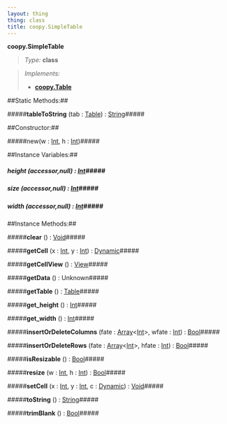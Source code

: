 ```yaml
---
layout: thing
thing: class
title: coopy.SimpleTable
---
```

**coopy.SimpleTable**



> *Type:* **class**

> *Implements:*
> 
>   * **[coopy.Table](Table)**


##Static Methods:##


#####**tableToString** (tab : <a href="../coopy/Table.html" class="type">Table</a>) : <a href="../String.html" class="type">String</a>#####



##Constructor:##

#####new(w : <a href="../Int.html" class="type">Int</a>, h : <a href="../Int.html" class="type">Int</a>)#####



##Instance Variables:##

##### **height** (accessor,null) : <a href="../Int.html" class="type">Int</a>#####



##### **size** (accessor,null) : <a href="../Int.html" class="type">Int</a>#####



##### **width** (accessor,null) : <a href="../Int.html" class="type">Int</a>#####



##Instance Methods:##


#####**clear** () : <a href="../Void.html" class="type">Void</a>#####




#####**getCell** (x : <a href="../Int.html" class="type">Int</a>, y : <a href="../Int.html" class="type">Int</a>) : <a href="../Dynamic.html" class="type">Dynamic</a>#####




#####**getCellView** () : <a href="../coopy/View.html" class="type">View</a>#####




#####**getData** () : Unknown#####




#####**getTable** () : <a href="../coopy/Table.html" class="type">Table</a>#####




#####**get_height** () : <a href="../Int.html" class="type">Int</a>#####




#####**get_width** () : <a href="../Int.html" class="type">Int</a>#####




#####**insertOrDeleteColumns** (fate : <a href="../Array.html" class="type">Array</a>&lt;<a href="../Int.html" class="type">Int</a>&gt;, wfate : <a href="../Int.html" class="type">Int</a>) : <a href="../Bool.html" class="type">Bool</a>#####




#####**insertOrDeleteRows** (fate : <a href="../Array.html" class="type">Array</a>&lt;<a href="../Int.html" class="type">Int</a>&gt;, hfate : <a href="../Int.html" class="type">Int</a>) : <a href="../Bool.html" class="type">Bool</a>#####




#####**isResizable** () : <a href="../Bool.html" class="type">Bool</a>#####




#####**resize** (w : <a href="../Int.html" class="type">Int</a>, h : <a href="../Int.html" class="type">Int</a>) : <a href="../Bool.html" class="type">Bool</a>#####




#####**setCell** (x : <a href="../Int.html" class="type">Int</a>, y : <a href="../Int.html" class="type">Int</a>, c : <a href="../Dynamic.html" class="type">Dynamic</a>) : <a href="../Void.html" class="type">Void</a>#####




#####**toString** () : <a href="../String.html" class="type">String</a>#####




#####**trimBlank** () : <a href="../Bool.html" class="type">Bool</a>#####




